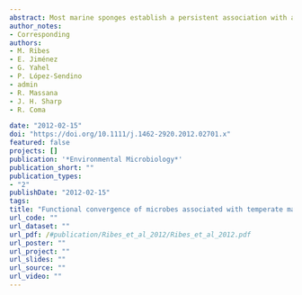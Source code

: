 ```yaml
---
abstract: Most marine sponges establish a persistent association with a wide array of phylogenetically and physiologically diverse microbes. To date, the role of these symbiotic microbial communities in the metabolism and nutrient cycles of the sponge-microbe consortium remains largely unknown. We identified and quantified the microbial communities associated with three common Mediterranean sponge species, Dysidea avara, Agelas oroides and Chondrosia reniformis (Demospongiae) that cohabitate coralligenous community. For each sponge we quantified the uptake and release of dissolved organic carbon (DOC) and nitrogen (DON), inorganic nitrogen and phosphate. Low microbial abundance and no evidence for DOC uptake or nitrification were found for D.avara. In contrast A.oroides and C.reniformis showed high microbial abundance (30% and 70% of their tissue occupied by microbes respectively) and both species exhibited high nitrification and high DOC and NH4+ uptake. Surprisingly, these unique metabolic pathways were mediated in each sponge species by a different, and host specific, microbial community. The functional convergence of microbial consortia found in these two sympatric sponge species, suggest that these metabolic processes may be of special relevance to the success of the holobiont.
author_notes:
- Corresponding
authors:
- M. Ribes  
- E. Jiménez  
- G. Yahel  
- P. López‐Sendino
- admin
- R. Massana  
- J. H. Sharp  
- R. Coma

date: "2012-02-15"
doi: "https://doi.org/10.1111/j.1462-2920.2012.02701.x"
featured: false
projects: []
publication: '*Environmental Microbiology*'
publication_short: ""
publication_types:
- "2"
publishDate: "2012-02-15"
tags:
title: "Functional convergence of microbes associated with temperate marine sponges"
url_code: ""
url_dataset: ""
url_pdf: /#publication/Ribes_et_al_2012/Ribes_et_al_2012.pdf
url_poster: ""
url_project: ""
url_slides: ""
url_source: ""
url_video: ""
---
```


